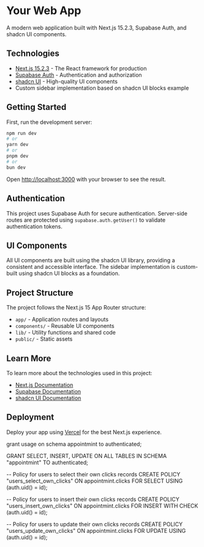 # Your Web App

A modern web application built with Next.js 15.2.3, Supabase Auth, and shadcn UI components.

## Technologies

- [Next.js 15.2.3](https://nextjs.org) - The React framework for production
- [Supabase Auth](https://supabase.com/docs/guides/auth) - Authentication and authorization
- [shadcn UI](https://ui.shadcn.com) - High-quality UI components
- Custom sidebar implementation based on shadcn UI blocks example

## Getting Started

First, run the development server:

```bash
npm run dev
# or
yarn dev
# or
pnpm dev
# or
bun dev
```

Open [http://localhost:3000](http://localhost:3000) with your browser to see the result.

## Authentication

This project uses Supabase Auth for secure authentication. Server-side routes are protected using `supabase.auth.getUser()` to validate authentication tokens.

## UI Components

All UI components are built using the shadcn UI library, providing a consistent and accessible interface. The sidebar implementation is custom-built using shadcn UI blocks as a foundation.

## Project Structure

The project follows the Next.js 15 App Router structure:

- `app/` - Application routes and layouts
- `components/` - Reusable UI components
- `lib/` - Utility functions and shared code
- `public/` - Static assets

## Learn More

To learn more about the technologies used in this project:

- [Next.js Documentation](https://nextjs.org/docs)
- [Supabase Documentation](https://supabase.com/docs)
- [shadcn UI Documentation](https://ui.shadcn.com)

## Deployment

Deploy your app using [Vercel](https://vercel.com) for the best Next.js experience.










grant usage on schema appointmint to authenticated;


GRANT SELECT, INSERT, UPDATE ON ALL TABLES IN SCHEMA "appointmint" TO authenticated;



-- Policy for users to select their own clicks records
CREATE POLICY "users_select_own_clicks" 
ON appointmint.clicks
FOR SELECT 
USING (auth.uid() = id);

-- Policy for users to insert their own clicks records
CREATE POLICY "users_insert_own_clicks" 
ON appointmint.clicks
FOR INSERT 
WITH CHECK (auth.uid() = id);

-- Policy for users to update their own clicks records
CREATE POLICY "users_update_own_clicks" 
ON appointmint.clicks
FOR UPDATE 
USING (auth.uid() = id);